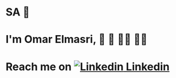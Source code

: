 # SA 👋

# I'm Omar Elmasri, 🕌 🕋 🧑‍🔧 🧑‍💻
# Reach me on [![Linkedin](https://i.stack.imgur.com/gVE0j.png) Linkedin](https://www.linkedin.com/masriomarm)&nbsp;
<!-- [![GitHub](https://i.stack.imgur.com/tskMh.png) masriomarm](https://github.com/masriomarm)
              
              


<!--
**masriomarm/masriomarm** is a ✨ _special_ ✨ repository because its `README.md` (this file) appears on your GitHub profile.

Here are some ideas to get you started:

- 🔭 I’m currently working on ...
- 🌱 I’m currently learning ...
- 👯 I’m looking to collaborate on ...
- 🤔 I’m looking for help with ...
- 💬 Ask me about ...
- 📫 How to reach me: ...
- 😄 Pronouns: ...
- ⚡ Fun fact: ...
-->
